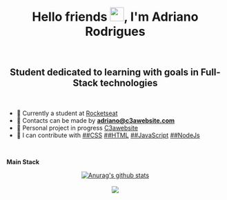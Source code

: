 <h1 align="center">Hello friends <img src = "https://raw.githubusercontent.com/kaueMarques/kaueMarques/master/hi.gif" width="32px" height="32px">, I'm Adriano Rodrigues </h1>

  <br>

<h2 align="center"> Student dedicated to learning with goals in Full-Stack technologies </h2>

  <br>
  
- 🚀 Currently a student at [Rocketseat](https://github.com/Rocketseat)
- 📧 Contacts can be made by **adriano@c3awebsite.com**
- 🔗 Personal project in progress [C3awebsite](https://www.c3awebsite.com/)
- 🤝 I can contribute with [##CSS]() [##HTML]() [##JavaScript]() [##NodeJs]()

<br>

**Main Stack**



<p align="center" display="block">
<a href="https://github.com/Adrianopvh/github-readme-stats">
  <img align="center" src="https://github-readme-stats.vercel.app/api?username=Adrianopvh&show_icons=true&include_all_commits=true&theme=material-palenight" alt="Anurag's github stats" />
</a>
  <br>
  <br>
<a href="https://github.com/Adrianopvh/github-readme-stats">
  <!-- Change the `github-readme-stats.anuraghazra1.vercel.app` to `github-readme-stats.vercel.app`  -->
  <img align="center" src="https://github-readme-stats.vercel.app/api/top-langs/?username=Adrianopvh&layout=compact&theme=material-palenight" />
</a>
</p>


<!--****
**Adrianopvh/Adrianopvh** is a ✨ _special_ ✨ repository because its `README.md` (this file) appears on your GitHub profile.

Here are some ideas to get you started:

- 🔭 I’m currently working on ...
- 🌱 I’m currently learning ...
- 👯 I’m looking to collaborate on ...
- 🤔 I’m looking for help with ...
- 💬 Ask me about ...
- 📫 How to reach me: ...
- 😄 Pronouns: ...
- ⚡ Fun fact: ...
-->
